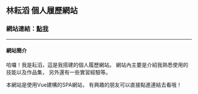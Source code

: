 ## 林耘滔 個人履歷網站
### 網站連結：[點我](https://yuntaolin.github.io/resume/dist/#/)
---------------------------------------------------
#### 網站簡介
 
哈囉！我是耘滔，這是我搭建的個人履歷網站。
網站內主要是介紹我熟悉使用的技能以及作品集，
另外還有一些實習經驗等。

本網站是使用Vue建構的SPA網站，
有興趣的朋友可以直接點進連結去看哦！
